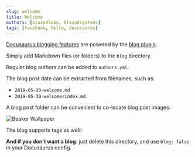```yaml
---
slug: welcome
title: Welcome
authors: [blazedlabs, blazedsystems]
tags: [facebook, hello, docusaurus]
---
```


[Docusaurus blogging features](https://docusaurus.io/docs/blog) are powered by the [blog plugin](https://docusaurus.io/docs/api/plugins/@docusaurus/plugin-content-blog).

Simply add Markdown files (or folders) to the `blog` directory.

Regular blog authors can be added to `authors.yml`.

The blog post date can be extracted from filenames, such as:

- `2019-05-30-welcome.md`
- `2019-05-30-welcome/index.md`

A blog post folder can be convenient to co-locate blog post images:

![Beaker Wallpaper](https://blazed.sirv.com/logo/Wallpaper-Beaker.png)

The blog supports tags as well!

**And if you don't want a blog**: just delete this directory, and use `blog: false` in your Docusaurus config.
